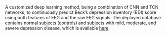 A customized deep learning method, being a combination of CNN and TCN networks, to continuously predict Beck’s depression inventory (BDI) score using both features of EEG and the raw EEG signals. The deployed database contains normal subjects (controls) and subjects with mild, moderate, and severe depression disease, which is available [here](predict.cs.unm.edu).